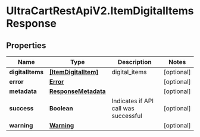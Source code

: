 # UltraCartRestApiV2.ItemDigitalItemsResponse

## Properties
Name | Type | Description | Notes
------------ | ------------- | ------------- | -------------
**digitalItems** | [**[ItemDigitalItem]**](ItemDigitalItem.md) | digital_items | [optional] 
**error** | [**Error**](Error.md) |  | [optional] 
**metadata** | [**ResponseMetadata**](ResponseMetadata.md) |  | [optional] 
**success** | **Boolean** | Indicates if API call was successful | [optional] 
**warning** | [**Warning**](Warning.md) |  | [optional] 


